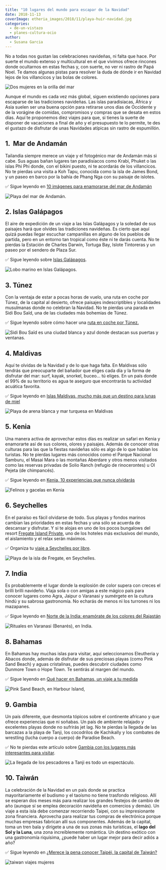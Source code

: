 ```yaml
---
title: "10 lugares del mundo para escapar de la Navidad"
date: 2018-11-13
coverImage: etheria_images/2018/11/playa-huir-navidad.jpg
categories: 
  - de-un-vistazo
  - planes-cultura-ocio
author: 
  - Susana Garcia
---
```


No a todas nos gustan las celebraciones navideñas, ni falta que hace. Por suerte el 
mundo extenso y multicultural en el que vivimos ofrece rincones donde ocultarnos en 
estas fechas y, con suerte, no ver ni rastro de Papá Noel. Te damos algunas pistas para 
resolver la duda de dónde ir en Navidad lejos de los villancicos y las bolas de colores. 

![Dos mujeres en la orilla del mar](etheria_images/2018/11/playa-huir-navidad-1024x410.jpg "Vacaciones en el mar.")

Aunque el mundo es cada vez más global, siguen existiendo opciones para escaparse de las 
tradiciones navideñas. Las islas paradisíacas, África y Asia suelen ser una buena opción 
para retirarse unos días de Occidente y de la vorágine de comidas, compromisos y compras 
que se desata en estos días. Aquí te proponemos diez viajes para que, si tienes la 
suerte de disponer de vacaciones a final de año y el presupuesto te lo permite, te des 
el gustazo de disfrutar de unas Navidades atípicas sin rastro de espumillón. 

## 1\.  Mar de Andamán

Tailandia siempre merece un viaje y el fotogénico mar de Andamán más si cabe. Sus aguas 
bañan lugares tan paradisíacos como Krabi, Phuket o las islas Phi Phi donde, con el 
bikini puesto, ni te acordarás de los villancicos. No te pierdas una visita a Koh Tapu, 
conocida como la isla de James Bond, y un paseo en barco por la bahía de Phang Nga con 
su paisaje de islotes. 

✅ Sigue leyendo en [10 imágenes para enamorarse del mar de 
Andamán](https://etheriamagazine.com/2018/06/16/viaje-parejas-mar-de-andaman/) 

![Playa del mar de Andamán.](etheria_images/2018/05/9-Playa-mar-de-Andaman-1024x683.jpg "Playa del mar de Andamán.")

## 2\. Islas Galápagos

El aire de expedición de un viaje a las Islas Galápagos y la soledad de sus paisajes 
hará que olvides las tradiciones navideñas. Es cierto que aquí quizá puedas llegar 
escuchar campanillas en alguno de los pueblos de partida, pero en un entorno tan 
tropical como éste ni te darás cuenta. No te pierdas la Estación de Charles Darwin, 
Tortuga Bay, Islote Tintoreras y un paseo por el sendero de Plaza Sur. 

✅ Sigue leyendo sobre [Islas 
Galápagos](https://etheriamagazine.com/2023/04/09/como-viajar-islas-galapagos/). 

![Lobo marino en Islas Galápagos.](etheria_images/2018/09/Galapagos-isla-lobo-marino-1024x682.jpg "Lobo marino en Islas Galápagos.")

## 3\. Túnez

Con la ventaja de estar a pocas horas de vuelo, una ruta en coche por Túnez, de la 
capital al desierto, ofrece paisajes indescriptibles y localidades musulmanas donde no 
celebran la Navidad. No te pierdas una parada en Sidi Bou Saïd, una de las ciudades más 
bohemias de Túnez. 

✅ Sigue leyendo sobre cómo hacer una [ruta en coche por 
Túnez.](https://etheriamagazine.com/2018/05/14/tunez-en-coche-desde-la-capital-al-desierto/) 

![Sidi Bou Saïd es una ciudad blanca y azul donde destacan sus puertas y ventanas.](etheria_images/2018/11/Sidi-Bou-Said-Puertas-Túnez-1024x665.jpg "Sidi Bou Saïd es una ciudad blanca y azul donde destacan sus puertas y ventanas.")

## 4\. Maldivas

Aquí te olvidas de la Navidad y de lo que haga falta. En Maldivas sólo tendrás que 
preocuparte del bañador que eliges cada día y la forma de disfrutar del mar: surf, 
kayak, snorkel, buceo… tú eliges. En un país donde el 99% de su territorio es agua te 
aseguro que encontrarás tu actividad acuática favorita. 

✅ Sigue leyendo en [Islas Maldivas, mucho más que un destino para lunas de 
miel](https://etheriamagazine.com/2021/03/23/guia-que-hacer-en-maldivas-buceo-surf/) 

![Playa de arena blanca y mar turquesa en Maldivas](etheria_images/2018/10/Maldivas-playa-1024x670.jpg "¿A que apetece pasear en una playa como esta, en Maldivas, el día de Navidad?")

## 5\. Kenia

Una manera activa de aprovechar estos días es realizar un safari en Kenia y enamorarte 
así de sus colores, olores y paisajes. Además de conocer otras culturas para las que la 
fiestas navideñas sólo es algo de lo que hablan los turistas. No te pierdas lugares más 
conocidos como el Parque Nacional Samburu, el Masai Mara o las montañas Aberdare y otros 
menos visitados como las reservas privadas de Solio Ranch (refugio de rinocerontes) u Ol 
Pejeta (de chimpancés). 

✅ Sigue leyendo en [Kenia, 10 experiencias que nunca 
olvidarás](https://etheriamagazine.com/2018/10/25/10-flechazos-para-viajar-a-kenia/) 

![Felinos y gacelas en Kenia](etheria_images/2018/10/viaje-kenia-mujeres-parque-samburu-1024x696.jpg "Podrás ver felinos y, también, al gerenuc, una especie de 'gacela jirafa'.")

## 6\. Seychelles

En el paraíso es fácil olvidarse de todo. Sus playas y fondos marinos cambian las 
prioridades en estas fechas y una sólo se acuerda de descansar y disfrutar. Y si te 
alojas en uno de los pocos bungalows del resort [Fregate Island 
Private](https://www.fregate.com/), uno de los hoteles más exclusivos del mundo, el 
aislamiento y el relax serán máximos. 

✅ Organiza tu [viaje a Seychelles por 
libre](https://etheriamagazine.com/2020/11/16/islas-seychelles-un-viaje-de-lujo-al-paraiso/). 

![Playa de la isla de Fregate, en Seychelles.](etheria_images/2018/11/huir-navidad-Seychelles-1024x670.jpg "Playa de la isla de Fregate, en Seychelles. ©S.G.")

## 7\. India

Es probablemente el lugar donde la explosión de color supera con creces el brilli brilli 
navideño. Viaja sola o con amigas a este mágico país para conocer lugares como Agra, 
Jaipur o Varanasi y sumérgete en la cultura hindú y su sabrosa gastronomía. No echarás 
de menos ni los turrones ni los mazapanes. 

✅ Sigue leyendo en [Norte de la India: enamórate de los colores del 
Rajastán](https://etheriamagazine.com/2020/01/29/viaje-para-mujeres-que-ver-norte-india-rajastan/) 

![Rituales en Varanasi (Benarés), en India.](etheria_images/2018/10/ganges-varanasi-mujeres-india-1024x682.jpg "Rituales en Varanasi (Benarés), en India.")

## 8\. Bahamas

En Bahamas hay muchas islas para visitar, aquí seleccionamos Eleutheria y Abacos donde, 
además de disfrutar de sus preciosas playas (como Pink Sand Beach) y aguas cristalinas, 
puedes descubrir ciudades como Dunmore Town o Hope Town. Te sentirás al margen del 
mundo. 

✅ Sigue leyendo en [Qué hacer en Bahamas, un viaje a tu 
medida](https://etheriamagazine.com/2018/08/14/viajar-sola-a-islas-bahamas/) 

![Pink Sand Beach, en Harbour Island,](etheria_images/2018/05/Viaje-Islas-Bahamas-1024x706.jpg "Pink Sand Beach, en Harbour Island, lanza destellos rosas al amanecer. ©P.G")

## 9\. Gambia

Un país diferente, que desmonta tópicos sobre el continente africano y que ofrece 
experiencias que ni soñabas. Un país de ambiente relajado y excelentes playas donde no 
sufrirás jet lag. No te pierdas la llegada de las barcazas a la playa de Tanji, los 
cocodrilos de Kachikally y los combates de wrestling (lucha cuerpo a cuerpo) de Paradise 
Beach. 

✅ No te pierdas este artículo sobre [Gambia con los lugares más interesantes para 
visitar](https://etheriamagazine.com/2018/11/07/gambia-un-destino-seguro-para-viajeras-aventureras/). 

![La llegada de los pescadores a Tanji es todo un espectáculo.](etheria_images/2018/10/viaje-gambia-Llegada-de-pescadores-Tanji-2-1024x633.jpg "La llegada de los pescadores a Tanji es todo un espectáculo. ©Pedro Grifol")

## 10\. Taiwán

La celebración de la Navidad en un país donde se practica mayoritariamente el budismo y 
el taoísmo no tiene trasfondo religioso. Allí se esperan dos meses más para realizar los 
grandes festejos de cambio de año (aunque sí se emplea decoración navideña en comercios 
y demás). Un viaje a esta isla debe comenzar recorriendo Taipei, con su impresionante 
zona financiera. Aprovecha para realizar tus compras de electrónica porque muchas 
empresas fabrican allí sus componentes. Además de la capital, toma un tren bala y 
dirígete a una de sus zonas más turísticas, el **lago del Sol y la Luna**, una zona 
increíblemente romántica. Un destino exótico con una gastronomía riquísima, ¿puede haber 
un lugar mejor para decir adiós a año? 

✅ Sigue leyendo en [¿Merece la pena conocer Taipéi, la capital de 
Taiwán?](https://etheriamagazine.com/2019/12/05/que-ver-y-hacer-en-taipei-en-24-horas/) 

![taiwan viajes mujeres](etheria_images/2018/11/Viaje-taiwan-etheria-magazine-1024x644.jpg "Templo de Baoan, en Taipei. ©P.G.")
